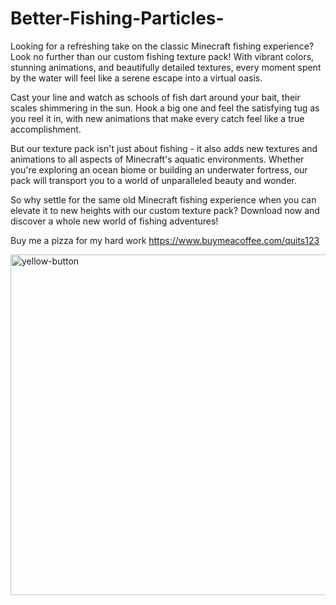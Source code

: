 # Better-Fishing-Particles-
Looking for a refreshing take on the classic Minecraft fishing experience? Look no further than our custom fishing texture pack! With vibrant colors, stunning animations, and beautifully detailed textures, every moment spent by the water will feel like a serene escape into a virtual oasis.

Cast your line and watch as schools of fish dart around your bait, their scales shimmering in the sun. Hook a big one and feel the satisfying tug as you reel it in, with new animations that make every catch feel like a true accomplishment.

But our texture pack isn't just about fishing - it also adds new textures and animations to all aspects of Minecraft's aquatic environments. Whether you're exploring an ocean biome or building an underwater fortress, our pack will transport you to a world of unparalleled beauty and wonder.

So why settle for the same old Minecraft fishing experience when you can elevate it to new heights with our custom texture pack? Download now and discover a whole new world of fishing adventures!


Buy me a pizza for my hard work
https://www.buymeacoffee.com/quits123

<img width="545" alt="yellow-button" href="https://www.buymeacoffee.com/quits123" src="https://user-images.githubusercontent.com/101621482/229427643-b13effa0-1d96-40aa-8461-da0e2b8929b9.png">
